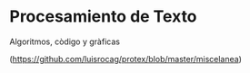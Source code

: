 # Procesamiento de Texto

Algoritmos, còdigo y gràficas

(https://github.com/luisrocag/protex/blob/master/miscelanea)

